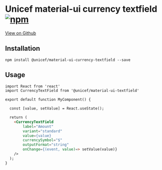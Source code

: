# Unicef material-ui currency textfield [![npm](https://img.shields.io/npm/v/@unicef/material-ui-currency-textfield.svg?style=flat-square)](https://www.npmjs.com/package/@unicef/material-ui-currency-textfield)

[View on Github](https://github.com/unicef/material-ui-currency-textfield)
## Installation
 ```htmls
 npm install @unicef/material-ui-currency-textfield --save
```
## Usage

```html
import React from 'react'
import CurrencyTextField from '@unicef/material-ui-textfield'

export default function MyComponent() {

  const [value, setValue] = React.useState();

  return (
    <CurrencyTextField
		label="Amount"
		variant="standard"
		value={value}
		currencySymbol="$"
		outputFormat="string"
		onChange={(event, value)=> setValue(value)}
    />
  );
}
```
